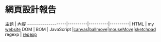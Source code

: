 # 網頁設計報告

主題                | 內容
--------------------|----------|----------|----------|
HTML  | [my website](../website/my_website.html)
DOM  | 
BOM  | 
JavaScript |[canvas](5.29/md/canvas.md)|[ballmove](5.29/md/ballmove.md)|[mouseMove](5.29/md/mouseMove.md)|[sketchpad](5.29/md/sketchpad.md)
regexp  | [regexp](6.12/regexp.md)
